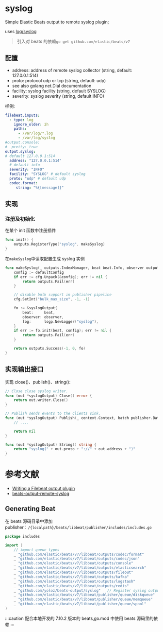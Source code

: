 # syslog

Simple Elastic Beats output to remote syslog plugin;

uses [log/syslog](https://pkg.go.dev/log/syslog)

> 引入对 beats 的依赖`go get github.com/elastic/beats/v7`

## 配置

- address: address of remote syslog collector (string, default: 127.0.0.1:514)
- proto: protocol udp or tcp (string, default: udp)
- see also golang net.Dial documentation
- facility: syslog facility (string, default SYSLOG)
- severity: syslog severity (string, default INFO)

样例:

```yaml
filebeat.inputs:
  - type: log
    ignore_older: 2h
    paths:
      - /var/log/*.log
      - /var/log/syslog
#output.console:
#  pretty: true
output.syslog:
# default 127.0.0.1:514
  address: "127.0.0.1:514"
  # default info
  severity: "INFO"
  facility: "SYSLOG" # default syslog
  proto: "udp" # default udp
  codec.format:
	 string: "%{[message]}"
```

## 实现

### 注册及初始化

在某个 init 函数中注册插件

```go
func init() {
	outputs.RegisterType("syslog", makeSyslog)
}
```

在`makeSyslog`中读取配置生成 syslog 实例

```go
func makeSyslog(_ outputs.IndexManager, beat beat.Info, observer outputs.Observer, cfg *common.Config) (outputs.Group, error) {
	config := defaultConfig
	if err := cfg.Unpack(&config); err != nil {
		return outputs.Fail(err)
	}

	// disable bulk support in publisher pipeline
	cfg.SetInt("bulk_max_size", -1, -1)

	fo := &syslogOutput{
		beat:     beat,
		observer: observer,
		log:      logp.NewLogger("syslog"),
	}
	if err := fo.init(beat, config); err != nil {
		return outputs.Fail(err)
	}

	return outputs.Success(-1, 0, fo)
}
```

## 实现输出接口

实现 close()、publish()、string():

```go
// Close close syslog writer.
func (out *syslogOutput) Close() error {
	return out.writer.Close()
}

// Publish sends events to the clients sink.
func (out *syslogOutput) Publish(_ context.Context, batch publisher.Batch) error {
	// ....

	return nil
}

func (out *syslogOutput) String() string {
	return "syslog(" + out.proto + "://" + out.address + ")"
}

```

# 参考文献

- [Writing a Filebeat output plugin](https://www.fullstory.com/blog/writing-a-filebeat-output-plugin)
- [beats-output-remote-syslog](https://github.com/remil1000/beats-output-remote-syslog)

## Generating Beat

在 beats 源码目录中添加 publisher：`/{localpath}/beats/libbeat/publisher/includes/includes.go`

```go
package includes

import (
	// import queue types
	_ "github.com/elastic/beats/v7/libbeat/outputs/codec/format"
	_ "github.com/elastic/beats/v7/libbeat/outputs/codec/json"
	_ "github.com/elastic/beats/v7/libbeat/outputs/console"
	_ "github.com/elastic/beats/v7/libbeat/outputs/elasticsearch"
	_ "github.com/elastic/beats/v7/libbeat/outputs/fileout"
	_ "github.com/elastic/beats/v7/libbeat/outputs/kafka"
	_ "github.com/elastic/beats/v7/libbeat/outputs/logstash"
	_ "github.com/elastic/beats/v7/libbeat/outputs/redis"
	_ "github.com/yoloz/beats-output/syslog"   // Register syslog output
	_ "github.com/elastic/beats/v7/libbeat/publisher/queue/diskqueue"
	_ "github.com/elastic/beats/v7/libbeat/publisher/queue/memqueue"
	_ "github.com/elastic/beats/v7/libbeat/publisher/queue/spool"
)
```

:::caution
配合本地开发的 7.10.2 版本的 beats,go.mod 中使用 beats 源码里的依赖
:::
